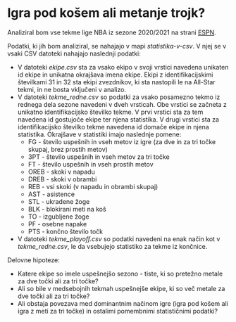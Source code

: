 # Igra pod košem ali metanje trojk?

Analiziral bom vse tekme lige NBA iz sezone 2020/2021 na strani
[ESPN](https://www.espn.com/nba/scoreboard).

Podatki, ki jih bom analiziral, se nahajajo v mapi *statistika-v-csv*. V njej se v vsaki CSV datoteki
nahajajo naslednji podatki:
* V datoteki *ekipe.csv* sta za vsako ekipo v svoji vrstici navedena unikaten id ekipe in unikatna okrajšava imena ekipe. Ekipi z identifikacijskimi številkami 31 in 32 sta ekipi zvezdnikov, ki sta nastopili le na All-Star tekmi, in ne bosta vključeni v analizo.
* V datoteki *tekme_redne.csv* so podatki za vsako posamezno tekmo iz rednega dela sezone navedeni v dveh vrsticah. Obe vrstici se začneta z unikatno identifikacijsko številko tekme. V prvi vrstici sta za tem navedena id gostujoče ekipe ter njena statistika. V drugi vrstici sta za identifikacijsko številko tekme navedena id domače ekipe in njena statistika. Okrajšave v statistiki imajo naslednje pomene:
    * FG - število uspešnih in vseh metov iz igre (za dve in za tri točke skupaj, brez prostih metov)
    * 3PT - število uspešnih in vseh metov za tri točke
    * FT - število uspešnih in vseh prostih metov
    * OREB - skoki v napadu
    * DREB - skoki v obrambi
    * REB - vsi skoki (v napadu in obrambi skupaj)
    * AST - asistence
    * STL - ukradene žoge
    * BLK - blokirani meti na koš
    * TO - izgubljene žoge
    * PF - osebne napake
    * PTS - končno število točk
* V datoteki *tekme_playoff.csv* so podatki navedeni na enak način kot v *tekme_redne.csv*, le da vsebujejo statistiko za tekme iz končnice.

Delovne hipoteze:
* Katere ekipe so imele uspešnejšo sezono - tiste, ki so pretežno metale za dve točki ali za tri točke?
* Ali so bile v medsebojnih tekmah uspešnejše ekipe, ki so več metale za dve točki ali za tri točke?
* Ali obstaja povezava med dominantnim načinom igre (igra pod košem ali igra z meti za tri točke) in ostalimi pomembnimi statističnimi podatki?